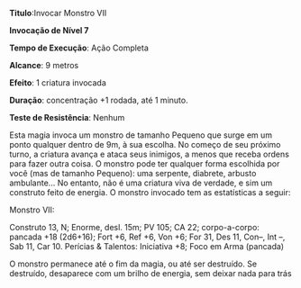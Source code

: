 **Titulo**:Invocar Monstro VII

**Invocação de Nível 7**

**Tempo de Execução**: Ação Completa

**Alcance**: 9 metros

**Efeito**: 1 criatura invocada

**Duração**: concentração +1 rodada, até 1 minuto.

**Teste de Resistência**: Nenhum

Esta magia invoca um monstro de tamanho Pequeno que surge em um ponto qualquer dentro de 9m, à sua escolha. No começo de seu próximo turno, a criatura
avança e ataca seus inimigos, a menos que receba ordens para fazer outra coisa.
O monstro pode ter qualquer forma escolhida por você (mas de tamanho Pequeno): uma serpente, diabrete, arbusto ambulante... No entanto, não é uma criatura viva de verdade, e sim um construto feito de energia. O monstro invocado tem as estatísticas a seguir:

Monstro VII: 

Construto 13, N; Enorme, desl. 15m; PV 105; CA 22; 
corpo-a-corpo: pancada +18 (2d6+16); 
Fort +6, Ref +6, Von +6; 
For 31, Des 11, Con–, Int –, Sab 11, Car 10. 
Perícias & Talentos: Iniciativa +8; Foco em Arma (pancada)


O monstro permanece até o fim da magia, ou até ser destruído. Se destruído, desaparece com um brilho de energia, sem deixar nada para trás
